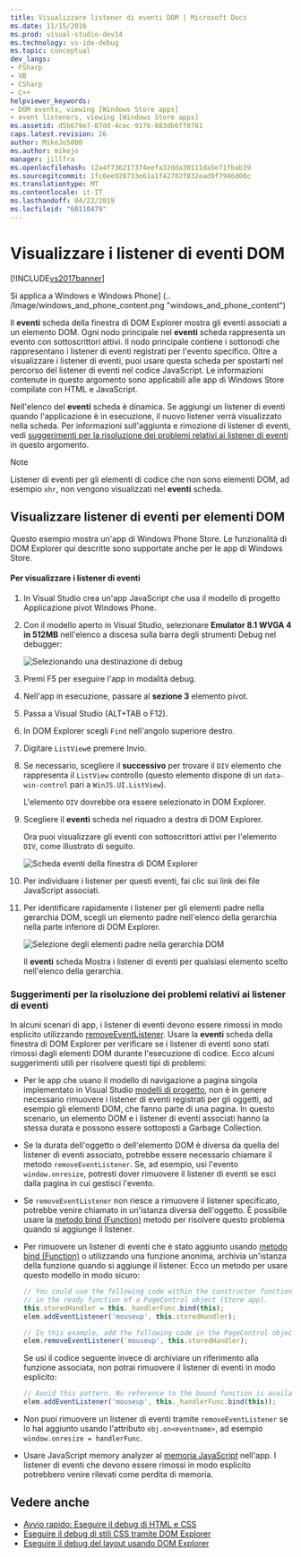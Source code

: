 ```yaml
---
title: Visualizzare listener di eventi DOM | Microsoft Docs
ms.date: 11/15/2016
ms.prod: visual-studio-dev14
ms.technology: vs-ide-debug
ms.topic: conceptual
dev_langs:
- FSharp
- VB
- CSharp
- C++
helpviewer_keywords:
- DOM events, viewing [Windows Store apps]
- event listeners, viewing [Windows Store apps]
ms.assetid: d5b679e7-87dd-4cec-9176-883db6ff0781
caps.latest.revision: 26
author: MikeJo5000
ms.author: mikejo
manager: jillfra
ms.openlocfilehash: 12a4f736217374eefa32dda30111da5e71fbab39
ms.sourcegitcommit: 1fc6ee928733e61a1f42782f832ead9f7946d00c
ms.translationtype: MT
ms.contentlocale: it-IT
ms.lasthandoff: 04/22/2019
ms.locfileid: "60110479"
---
```

# <a name="view-dom-event-listeners"></a>Visualizzare i listener di eventi DOM
[!INCLUDE[vs2017banner](../includes/vs2017banner.md)]

Si applica a Windows e Windows Phone] (.. /Image/windows_and_phone_content.png "windows_and_phone_content")

 Il **eventi** scheda della finestra di DOM Explorer mostra gli eventi associati a un elemento DOM. Ogni nodo principale nel **eventi** scheda rappresenta un evento con sottoscrittori attivi. Il nodo principale contiene i sottonodi che rappresentano i listener di eventi registrati per l'evento specifico. Oltre a visualizzare i listener di eventi, puoi usare questa scheda per spostarti nel percorso del listener di eventi nel codice JavaScript. Le informazioni contenute in questo argomento sono applicabili alle app di Windows Store compilate con HTML e JavaScript.

 Nell'elenco del **eventi** scheda è dinamica. Se aggiungi un listener di eventi quando l'applicazione è in esecuzione, il nuovo listener verrà visualizzato nella scheda. Per informazioni sull'aggiunta e rimozione di listener di eventi, vedi [suggerimenti per la risoluzione dei problemi relativi ai listener di eventi](#Tips) in questo argomento.

> [!NOTE]
>  Listener di eventi per gli elementi di codice che non sono elementi DOM, ad esempio `xhr`, non vengono visualizzati nel **eventi** scheda.

## <a name="view-event-listeners-for-dom-elements"></a>Visualizzare listener di eventi per elementi DOM
 Questo esempio mostra un'app di Windows Phone Store. Le funzionalità di DOM Explorer qui descritte sono supportate anche per le app di Windows Store.

#### <a name="to-view-event-listeners"></a>Per visualizzare i listener di eventi

1. In Visual Studio crea un'app JavaScript che usa il modello di progetto Applicazione pivot Windows Phone.

2. Con il modello aperto in Visual Studio, selezionare **Emulator 8.1 WVGA 4 in 512MB** nell'elenco a discesa sulla barra degli strumenti Debug nel debugger:

     ![Selezionando una destinazione di debug](../debugger/media/js-dom-debug-target-emu.png "JS_DOM_Debug_Target_Emu")

3. Premi F5 per eseguire l'app in modalità debug.

4. Nell'app in esecuzione, passare al **sezione 3** elemento pivot.

5. Passa a Visual Studio (ALT+TAB o F12).

6. In DOM Explorer scegli `Find` nell'angolo superiore destro.

7. Digitare `ListView`e premere Invio.

8. Se necessario, scegliere il **successivo** per trovare il `DIV` elemento che rappresenta il `ListView` controllo (questo elemento dispone di un `data-win-control` pari a `WinJS.UI.ListView`).

     L'elemento `DIV` dovrebbe ora essere selezionato in DOM Explorer.

9. Scegliere il **eventi** scheda nel riquadro a destra di DOM Explorer.

     Ora puoi visualizzare gli eventi con sottoscrittori attivi per l'elemento `DIV`, come illustrato di seguito.

     ![Scheda eventi della finestra di DOM Explorer](../debugger/media/js-dom-events.png "JS_DOM_Events")

10. Per individuare i listener per questi eventi, fai clic sui link dei file JavaScript associati.

11. Per identificare rapidamente i listener per gli elementi padre nella gerarchia DOM, scegli un elemento padre nell'elenco della gerarchia nella parte inferiore di DOM Explorer.

     ![Selezione degli elementi padre nella gerarchia DOM](../debugger/media/js-dom-breadcrumbs.png "JS_DOM_Breadcrumbs")

     Il **eventi** scheda Mostra i listener di eventi per qualsiasi elemento scelto nell'elenco della gerarchia.

### <a name="Tips"></a> Suggerimenti per la risoluzione dei problemi relativi ai listener di eventi
 In alcuni scenari di app, i listener di eventi devono essere rimossi in modo esplicito utilizzando [removeEventListener](http://msdn.microsoft.com/library/ie/ff975250\(v=vs.85\).aspx). Usare la **eventi** scheda della finestra di DOM Explorer per verificare se i listener di eventi sono stati rimossi dagli elementi DOM durante l'esecuzione di codice. Ecco alcuni suggerimenti utili per risolvere questi tipi di problemi:

- Per le app che usano il modello di navigazione a pagina singola implementato in Visual Studio [modelli di progetto](http://msdn.microsoft.com/library/windows/apps/hh758331.aspx), non è in genere necessario rimuovere i listener di eventi registrati per gli oggetti, ad esempio gli elementi DOM, che fanno parte di una pagina. In questo scenario, un elemento DOM e i listener di eventi associati hanno la stessa durata e possono essere sottoposti a Garbage Collection.

- Se la durata dell'oggetto o dell'elemento DOM è diversa da quella del listener di eventi associato, potrebbe essere necessario chiamare il metodo `removeEventListener`. Se, ad esempio, usi l'evento `window.onresize`, potresti dover rimuovere il listener di eventi se esci dalla pagina in cui gestisci l'evento.

- Se `removeEventListener` non riesce a rimuovere il listener specificato, potrebbe venire chiamato in un'istanza diversa dell'oggetto. È possibile usare la [metodo bind (Function)](https://developer.mozilla.org/docs/Web/JavaScript/Reference/Global_Objects/Function/bind) metodo per risolvere questo problema quando si aggiunge il listener.

- Per rimuovere un listener di eventi che è stato aggiunto usando [metodo bind (Function)](https://developer.mozilla.org/docs/Web/JavaScript/Reference/Global_Objects/Function/bind) o utilizzando una funzione anonima, archivia un'istanza della funzione quando si aggiunge il listener. Ecco un metodo per usare questo modello in modo sicuro:

    ```javascript
    // You could use the following code within the constructor function of an object, or
    // in the ready function of a PageControl object (Store app).
    this.storedHandler = this._handlerFunc.bind(this);
    elem.addEventListener('mouseup', this.storedHandler);

    // In this example, add the following code in the PageControl object's unload function.
    elem.removeEventListener('mouseup', this.storedHandler);

    ```

     Se usi il codice seguente invece di archiviare un riferimento alla funzione associata, non potrai rimuovere il listener di eventi in modo esplicito:

    ```javascript
    // Avoid this pattern. No reference to the bound function is available.
    elem.addEventListener('mouseup', this._handlerFunc.bind(this));
    ```

- Non puoi rimuovere un listener di eventi tramite `removeEventListener` se lo hai aggiunto usando l'attributo `obj.on<eventname>`, ad esempio `window.onresize = handlerFunc`.

- Usare JavaScript memory analyzer al [memoria JavaScript](../profiling/javascript-memory.md) nell'app. I listener di eventi che devono essere rimossi in modo esplicito potrebbero venire rilevati come perdita di memoria.

## <a name="see-also"></a>Vedere anche

- [Avvio rapido: Eseguire il debug di HTML e CSS](../debugger/quickstart-debug-html-and-css.md)
- [Eseguire il debug di stili CSS tramite DOM Explorer](../debugger/debug-css-styles-using-dom-explorer.md)
- [Eseguire il debug del layout usando DOM Explorer](../debugger/debug-layout-using-dom-explorer.md)